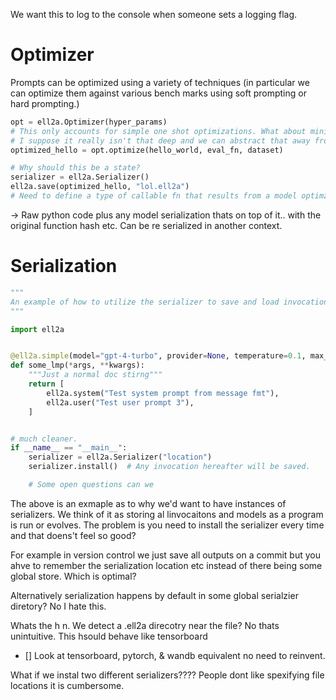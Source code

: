 
We want this to log to the console when someone sets a logging flag.

# Optimizer

Prompts can be optimized using a variety of techniques (in particular we can optimize them against various bench marks using soft prompting or hard prompting.)

```python
opt = ell2a.Optimizer(hyper_params)
# This only accounts for simple one shot optimizations. What about minibatches and control about what the optimizer sees?
# I suppose it really isn't that deep and we can abstract that away from the model context.
optimized_hello = opt.optimize(hello_world, eval_fn, dataset)

# Why should this be a state?
serializer = ell2a.Serializer()
ell2a.save(optimized_hello, "lol.ell2a")
# Need to define a type of callable fn that results from a model optimzier so that people can easily implement their own optimizers. This will come later of course.
```

->
Raw python code plus any model serialization thats on top of it.. with the original function hash etc. Can be re serialized in another context.

# Serialization

```python
"""
An example of how to utilize the serializer to save and load invocations from the model.
"""

import ell2a


@ell2a.simple(model="gpt-4-turbo", provider=None, temperature=0.1, max_tokens=5)
def some_lmp(*args, **kwargs):
    """Just a normal doc stirng"""
    return [
        ell2a.system("Test system prompt from message fmt"),
        ell2a.user("Test user prompt 3"),
    ]


# much cleaner.
if __name__ == "__main__":
    serializer = ell2a.Serializer("location")
    serializer.install()  # Any invocation hereafter will be saved.

    # Some open questions can we

```

The above is an exmaple as to why we'd want to have instances of serializers. We think of it as storing al linvocaitons and models as a program is run or evolves. The problem is you need to install the serializer every time and that doens't feel so good?

For example in version control we just save all outputs on a commit but you ahve to remember the serialization location etc instead of there being some global store. Which is optimal?

Alternatively serialization happens by default in some global serialzier diretory? No I hate this.

Whats the h n. We detect a .ell2a direcotry near the file? No thats unintuitive. This hsould behave like tensorboard

- [] Look at tensorboard, pytorch, & wandb equivalent no need to reinvent.

 What if we instal two different serializers????
 People dont like spexifying file locations it is cumbersome.

